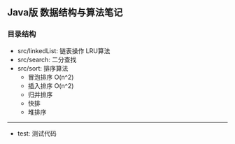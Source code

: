 ## Java版 数据结构与算法笔记

### 目录结构
- src/linkedList: 链表操作 LRU算法
- src/search: 二分查找
- src/sort: 排序算法
  - 冒泡排序 O(n^2)
  - 插入排序 O(n^2)
  - 归并排序
  - 快排
  - 堆排序
----
- test: 测试代码